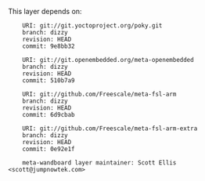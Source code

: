 This layer depends on:

        URI: git://git.yoctoproject.org/poky.git
        branch: dizzy
        revision: HEAD
        commit: 9e8bb32 

        URI: git://git.openembedded.org/meta-openembedded
        branch: dizzy
        revision: HEAD
        commit: 510b7a9 

        URI: git://github.com/Freescale/meta-fsl-arm
        branch: dizzy
        revision: HEAD
        commit: 6d9cbab  

        URI: git://github.com/Freescale/meta-fsl-arm-extra
        branch: dizzy
        revision: HEAD
        commit: 0e92e1f  

        meta-wandboard layer maintainer: Scott Ellis <scott@jumpnowtek.com>
